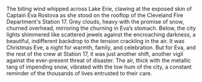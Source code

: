 The biting wind whipped across Lake Erie, clawing at the exposed skin of Captain Eva Rostova as she stood on the rooftop of the Cleveland Fire Department's Station 17.  Grey clouds, heavy with the promise of snow, churned overhead, mirroring the churning in Eva’s stomach. Below, the city lights shimmered like scattered jewels against the encroaching darkness, a beautiful, indifferent backdrop to the tension crackling in the air. It was Christmas Eve, a night for warmth, family, and celebration. But for Eva, and the rest of the crew at Station 17, it was just another shift, another vigil against the ever-present threat of disaster. The air, thick with the metallic tang of impending snow, vibrated with the low hum of the city, a constant reminder of the thousands of lives entrusted to their care.
